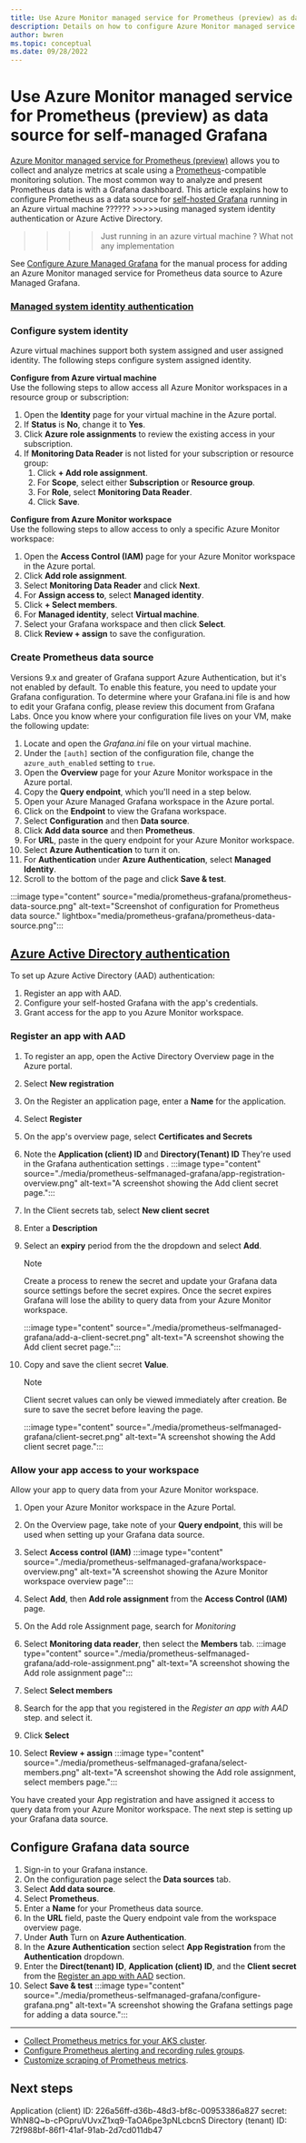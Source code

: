 ```yaml
---
title: Use Azure Monitor managed service for Prometheus (preview) as data source for Grafana
description: Details on how to configure Azure Monitor managed service for Prometheus (preview) as data source for both Azure Managed Grafana and self-hosted Grafana in an Azure virtual machine.
author: bwren 
ms.topic: conceptual
ms.date: 09/28/2022
---
```


# Use Azure Monitor managed service for Prometheus (preview) as data source for self-managed Grafana 

[Azure Monitor managed service for Prometheus (preview)](prometheus-metrics-overview.md) allows you to collect and analyze metrics at scale using a [Prometheus](https://aka.ms/azureprometheus-promio)-compatible monitoring solution. The most common way to analyze and present Prometheus data is with a Grafana dashboard. This article explains how to configure Prometheus as a data source for [self-hosted Grafana](https://grafana.com/) running in an Azure virtual machine ?????? >>>>>using managed system identity authentication 
or Azure Active Directory.  

>>>>Just running in an azure virtual machine ? What not any implementation


See [Configure Azure Managed Grafana](./prometheus-grafana.md) for the manual process for adding an Azure Monitor managed service for Prometheus data source to Azure Managed Grafana.

### [Managed system identity authentication](#tab/managedidnetity)

### Configure system identity
Azure virtual machines support both system assigned and user assigned identity. The following steps configure system assigned identity.

**Configure from Azure virtual machine**<br>
Use the following steps to allow access all Azure Monitor workspaces in a resource group or subscription:

1. Open the **Identity** page for your virtual machine in the Azure portal.
2. If **Status** is **No**, change it to **Yes**.
3. Click **Azure role assignments** to review the existing access in your subscription.
4. If **Monitoring Data Reader** is not listed for your subscription or resource group:
   1. Click **+ Add role assignment**. 
   2. For **Scope**, select either **Subscription** or **Resource group**.
   3. For **Role**, select **Monitoring Data Reader**.
   4. Click **Save**.

**Configure from Azure Monitor workspace**<br>
Use the following steps to allow access to only a specific Azure Monitor workspace:

1. Open the **Access Control (IAM)** page for your Azure Monitor workspace in the Azure portal.
2. Click **Add role assignment**.
3. Select **Monitoring Data Reader** and click **Next**.
4. For **Assign access to**, select **Managed identity**.
5. Click **+ Select members**.
6. For **Managed identity**, select **Virtual machine**.
7. Select your Grafana workspace and then click **Select**.
8. Click **Review + assign** to save the configuration.




### Create Prometheus data source

Versions 9.x and greater of Grafana support Azure Authentication, but it's not enabled by default. To enable this feature, you need to update your Grafana configuration. To determine where your Grafana.ini file is and how to edit your Grafana config, please review this document from Grafana Labs. Once you know where your configuration file lives on your VM, make the following update:


1. Locate and open the *Grafana.ini* file on your virtual machine.
2. Under the `[auth]` section of the configuration file, change the `azure_auth_enabled` setting to `true`.
3. Open the **Overview** page for your Azure Monitor workspace in the Azure portal.
4. Copy the **Query endpoint**, which you'll need in a step below.
5. Open your Azure Managed Grafana workspace in the Azure portal.
6. Click on the **Endpoint** to view the Grafana workspace.
7. Select **Configuration** and then **Data source**.
8. Click **Add data source** and then **Prometheus**.
9. For **URL**,  paste in the query endpoint for your Azure Monitor workspace.
10. Select **Azure Authentication** to turn it on.
11. For **Authentication** under **Azure Authentication**, select **Managed Identity**.
12. Scroll to the bottom of the page and click **Save & test**.

:::image type="content" source="media/prometheus-grafana/prometheus-data-source.png" alt-text="Screenshot of configuration for Prometheus data source." lightbox="media/prometheus-grafana/prometheus-data-source.png":::


## [Azure Active Directory authentication](#tab/ADD)

To set up Azure Active Directory (AAD) authentication:
1. Register an app with AAD.
1. Configure your self-hosted Grafana with the app's credentials.
1. Grant access for the app to you Azure Monitor workspace.

### Register an app with AAD

1. To register an app, open the Active Directory Overview page in the Azure portal.
1. Select **New registration**
1. On the Register an application page, enter a **Name** for the application.
1. Select **Register**
1. On the app's overview page, select **Certificates and Secrets**
1. Note the **Application (client) ID** and **Directory(Tenant) ID** They're used in the Grafana authentication settings .
 :::image type="content" source="./media/prometheus-selfmanaged-grafana/app-registration-overview.png" alt-text="A screenshot showing the Add client secret page.":::
1. In the Client secrets tab, select **New client secret**
1. Enter a **Description** 
1. Select an **expiry** period from the the dropdown and select **Add**.
    > [!NOTE]
    > Create a process to renew the secret and update your Grafana data source settings before the secret expires. 
    > Once the secret expires Grafana will lose the ability to query data from your Azure Monitor workspace.

    :::image type="content" source="./media/prometheus-selfmanaged-grafana/add-a-client-secret.png" alt-text="A screenshot showing the Add client secret page.":::
     
1. Copy and save the client secret **Value**.
    > [!NOTE]
    > Client secret values can only be viewed immediately after creation. Be sure to save the secret before leaving the page.

    :::image type="content" source="./media/prometheus-selfmanaged-grafana/client-secret.png" alt-text="A screenshot showing the Add client secret page.":::

### Allow your app access to your workspace

Allow your app to query data from your Azure Monitor workspace.  

1. Open your Azure Monitor workspace in the Azure Portal. 
1. On the Overview page, take note of your **Query endpoint**, this will be used when setting up your Grafana data source. 
1. Select **Access control (IAM)**
:::image type="content" source="./media/prometheus-selfmanaged-grafana/workspace-overview.png" alt-text="A screenshot showing the Azure Monitor workspace overview page":::

1. Select **Add**, then **Add role assignment** from the **Access Control (IAM)** page.
1. On the Add role Assignment page, search for *Monitoring*
1. Select **Monitoring data reader**, then select the **Members** tab.
    :::image type="content" source="./media/prometheus-selfmanaged-grafana/add-role-assignment.png" alt-text="A screenshot showing the Add role assignment page":::

1. Select **Select members**
1. Search for the app that you registered in the *Register an app with AAD* step. and select it.
1. Click **Select**
1. Select **Review + assign**
   :::image type="content" source="./media/prometheus-selfmanaged-grafana/select-members.png" alt-text="A screenshot showing the Add role assignment, select members page.":::

You have created your App registration and have assigned it access to query data from your Azure Monitor workspace. The next step is setting up your Grafana data source. 

## Configure Grafana data source

1. Sign-in to your Grafana instance.
1. On the configuration page select the **Data sources** tab.
1. Select **Add data source**.
1. Select **Prometheus**.
1. Enter a **Name** for your Prometheus data source.
1. In the **URL** field, paste the Query endpoint vale from the workspace overview page.
1. Under **Auth** Turn on  **Azure Authentication**.
1. In the **Azure Authentication** section select **App Registration** from the **Authentication** dropdown.
1. Enter the **Direct(tenant) ID**, **Application (client) ID**, and the **Client secret** from the [Register an app with AAD](#register-an-app-with-add) section.
1. Select **Save & test**
    :::image type="content" source="./media/prometheus-selfmanaged-grafana/configure-grafana.png" alt-text="A screenshot showing the  Grafana settings page for adding a data source.":::

--- 

- [Collect Prometheus metrics for your AKS cluster](../essentials/prometheus-metrics-enable.md).
- [Configure Prometheus alerting and recording rules groups](prometheus-rule-groups.md).
- [Customize scraping of Prometheus metrics](prometheus-metrics-scrape-configuration.md).  
   
## Next steps
   

Application (client) ID: 226a56ff-d36b-48d3-bf8c-00953386a827 
secret: WhN8Q~b-cPGpruVUvxZ1xq9-TaOA6pe3pNLcbcnS
Directory (tenant) ID: 72f988bf-86f1-41af-91ab-2d7cd011db47